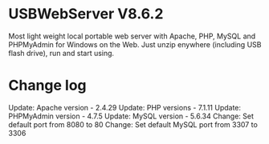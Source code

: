 # USBWebServer V8.6.2
Most light weight local portable web server with Apache, PHP, MySQL and PHPMyAdmin for Windows on the Web. Just unzip enywhere (including USB flash drive), run and start using.

# Change log
Update: Apache version - 2.4.29
Update: PHP versions - 7.1.11 
Update: PHPMyAdmin version - 4.7.5
Update: MySQL version - 5.6.34
Change: Set default port from 8080 to 80
Change: Set default MySQL port from 3307 to 3306

